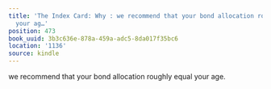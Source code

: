 ```yaml
---
title: 'The Index Card: Why : we recommend that your bond allocation roughly equal
  your ag…'
position: 473
book_uuid: 3b3c636e-878a-459a-adc5-8da017f35bc6
location: '1136'
source: kindle
---
```


we recommend that your bond allocation roughly equal your age.